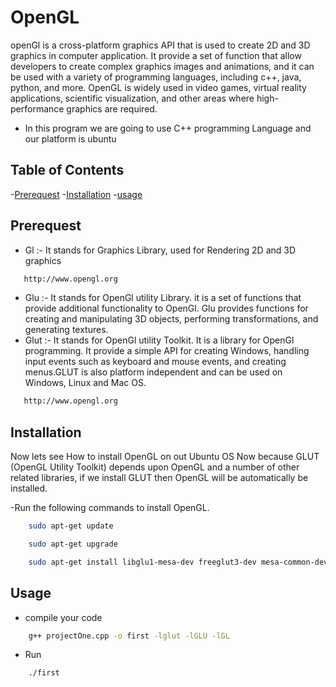 # OpenGL
openGl is a cross-platform graphics API that is used to create 2D and 3D graphics in computer application. It provide a set of function that allow developers to create complex graphics images and animations, and it can be used with a variety of programming languages, including c++, java, python,  and more. OpenGL is widely used in video games, virtual reality applications, scientific visualization, and other areas where high-performance graphics are required.
- In this program we are going to use C++ programming Language and our platform is ubuntu

## Table of Contents
-[Prerequest](#prerequest)
-[Installation](#installation)
-[usage](#usage)


## Prerequest
- Gl :- It stands for Graphics Library, used for Rendering 2D and 3D graphics
```bash 
   http://www.opengl.org
``` 
- Glu :- It stands for OpenGl utility Library. it is a set of functions that provide additional functionality to OpenGl. Glu provides functions for creating and manipulating 3D objects, performing transformations,  and generating textures.
- Glut :- It stands for OpenGl utility Toolkit. It is a library for OpenGl programming. It provide a simple API for creating Windows, handling input events such as keyboard and mouse events, and creating menus.GLUT is also platform independent and can be used on Windows, Linux and Mac OS. 
```bash 
   http://www.opengl.org
``` 
## Installation
Now lets see How to install OpenGL on out Ubuntu OS
Now because GLUT (OpenGL Utility Toolkit) depends upon OpenGL and a number of other related libraries, if we install GLUT then OpenGL will be automatically be installed.

-Run the following commands to install OpenGL.
```bash 
    sudo apt-get update
``` 
```bash 
    sudo apt-get upgrade
``` 
```bash 
    sudo apt-get install libglu1-mesa-dev freeglut3-dev mesa-common-dev
``` 

## Usage

- compile your code
```bash 
    g++ projectOne.cpp -o first -lglut -lGLU -lGL
``` 
- Run
```bash 
    ./first
``` 

## 